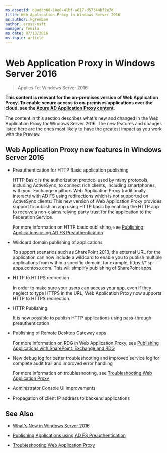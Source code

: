 ```yaml
---
ms.assetid: d8adcb68-18e0-41bf-a817-d57344bf2e7d
title: Web Application Proxy in Windows Server 2016
ms.author: kgremban
author: eross-msft
manager: femila
ms.date: 07/13/2016
ms.topic: article
---
```


# Web Application Proxy in Windows Server 2016

>Applies To: Windows Server 2016

**This content is relevant for the on-premises version of Web Application Proxy. To enable secure access to on-premises applications over the cloud, see the [Azure AD Application Proxy content](/azure/active-directory/manage-apps/application-proxy).**

The content in this section describes what's new and changed in the Web Application Proxy for Windows Server 2016. The new features and changes listed here are the ones most likely to have the greatest impact as you work with the Preview.

## Web Application Proxy new features in Windows Server 2016

- Preauthentication for HTTP Basic application publishing

  HTTP Basic is the authorization protocol used by many protocols, including ActiveSync, to connect rich clients, including smartphones, with your Exchange mailbox. Web Application Proxy traditionally interacts with AD FS using redirections which is not supported on ActiveSync clients. This new version of Web Application Proxy provides support to publish an app using HTTP basic by enabling the HTTP app to receive a non-claims relying party trust for the application to the Federation Service.

  For more information on HTTP basic publishing, see [Publishing Applications using AD FS Preauthentication](Publishing-Applications-using-AD-FS-Preauthentication.md#publish-an-application-that-uses-http-basic)

- Wildcard domain publishing of applications

  To support scenarios such as SharePoint 2013, the external URL for the application can now include a wildcard to enable you to publish multiple applications from within a specific domain, for example, https://*.sp-apps.contoso.com. This will simplify publishing of SharePoint apps.

- HTTP to HTTPS redirection

  In order to make sure your users can access your app, even if they neglect to type HTTPS in the URL, Web Application Proxy now supports HTTP to HTTPS redirection.

- HTTP Publishing

  It is now possible to publish HTTP applications using pass-through preauthentication

- Publishing of Remote Desktop Gateway apps

  For more information on RDG in Web Application Proxy, see [Publishing Applications with SharePoint, Exchange and RDG](../web-application-proxy/Publishing-Applications-with-SharePoint,-Exchange-and-RDG.md)

- New debug log for better troubleshooting and improved service log for complete audit trail and improved error handling

  For more information on troubleshooting, see [Troubleshooting Web Application Proxy](/previous-versions/windows/it-pro/windows-server-2012-R2-and-2012/dn770156(v=ws.11))

- Administrator Console UI improvements

- Propagation of client IP address to backend applications

## See Also

-   [What's New in Windows Server 2016](../../../get-started/whats-new-in-windows-server-2016.md)

-   [Publishing Applications using AD FS Preauthentication](../web-application-proxy/Publishing-Applications-using-AD-FS-Preauthentication.md)

-   [Troubleshooting Web Application Proxy](/previous-versions/windows/it-pro/windows-server-2012-R2-and-2012/dn770156(v=ws.11))

